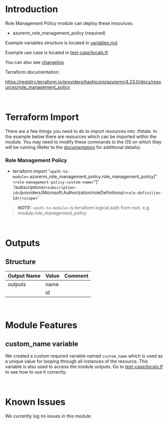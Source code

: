 # Introduction
Role Management Policy module can deploy these resources:
* azurerm_role_management_policy (required)

Example variables structure is located in [variables.md](variables.md).

Example use case is located in [test-case/locals.tf](test-case/locals.tf).

You can also see [changelog](CHANGELOG.md).

Terraform documentation:

https://registry.terraform.io/providers/hashicorp/azurerm/4.23.0/docs/resources/role_management_policy

&nbsp;

# Terraform Import
There are a few things you need to do to import resources into .tfstate. In the example below there are resources which can be imported within the module. You may need to modify these commands to the OS on which they will be running (Refer to the [documentation](https://developer.hashicorp.com/terraform/cli/commands/import#example-import-into-resource-configured-with-for_each) for additional details).
### Role Management Policy
* terraform import '`<path-to-module>`.azurerm_role_management_policy.role_management_policy["`<role-management-policy-custom-name>`"]' '/subscriptions/`<subscription-id>`/providers/Microsoft.Authorization/roleDefinitions/`<role-definition-Id>|<scope>`'

 > **_NOTE:_** `<path-to-module>` is terraform logical path from root. e.g. _module.role\_management\_policy_

&nbsp;

# Outputs
## Structure

| Output Name | Value | Comment |
| ----------- | ----- | ------- |
| outputs     | name  |         |
|             | id    |         |

&nbsp;

# Module Features
## custom_name variable
We created a custom required variable named `custom_name` which is used as a unique value for looping through all instances of the resource. This variable is also used to access the module outputs. Go to [test-case/locals.tf](test-case/locals.tf) to see how to use it correctly.

&nbsp;

# Known Issues
We currently log no issues in this module.
